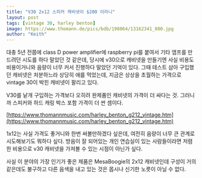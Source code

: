 ```yaml
---
title: "V30 2x12 스피커 캐비넷이 $200 이라니"
layout: post
tags: [vintage 30, harley benton]
image: https://www.thomann.de/pics/bdb/198064/13162341_800.jpg
author: "Keith"
---
```


대충 5년 전쯤에 class D power amplifier에 raspberry pi를 붙여서 기타 앰프를 만드려던 시도를 하다 말았던 것 같은데, 당시에 v30으로 캐비넷을 만들기엔 사실 비용도 비용이거니와 음량이 너무 커서 진행하다 말았던 기억이 있다. 그때 테스트 삼아 구입했던 캐비넷은 처분하느라 상당히 애를 먹었는데, 지금은 상상을 초월하는 가격으로 vintage 30이 박힌 캐비넷이 팔리고 있다.

V30를 낱개 구입하는 가격보다 오히려 완제품인 캐비넷의 가격이 더 싸다는 것. 그러니까 스피커와 하드 캐링 박스 포함 가격이 더 싼 셈이다. 

[https://www.thomannmusic.com/harley_benton_g212_vintage.htm](https://www.thomannmusic.com/harley_benton_g212_vintage.htm)

1x12는 사실 가격도 좋거니와 한번 써볼만하겠다 싶은데, 여전히 음량이 너무 큰 관계로 시도해보기도 뭐하다 싶다. 방음이 잘 되어있는 개인 연습실이 있는 사람들이라면 저렴한 비용으로 v30 캐비넷을 가져볼 수 있는 시점이 아닌가 싶다.

사실 이 분야의 가장 인기가 좋은 제품은 MesaBoogie의 2x12 캐비넷인데 구성이 거의 같은데도 불구하고 다른 음색을 내고 있는 것은 몹시나 신기한 노릇이 아닐 수 없다. 